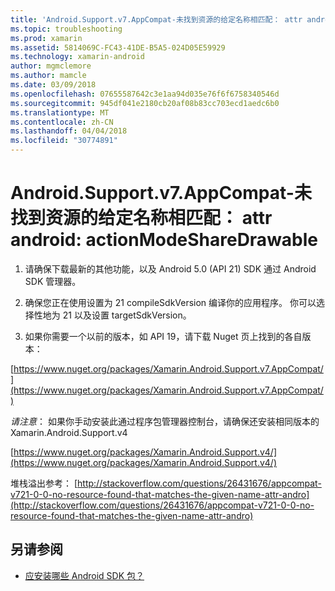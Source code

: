 ```yaml
---
title: 'Android.Support.v7.AppCompat-未找到资源的给定名称相匹配： attr android: actionModeShareDrawable'
ms.topic: troubleshooting
ms.prod: xamarin
ms.assetid: 5814069C-FC43-41DE-B5A5-024D05E59929
ms.technology: xamarin-android
author: mgmclemore
ms.author: mamcle
ms.date: 03/09/2018
ms.openlocfilehash: 07655587642c3e1aa94d035e76f6f6758340546d
ms.sourcegitcommit: 945df041e2180cb20af08b83cc703ecd1aedc6b0
ms.translationtype: MT
ms.contentlocale: zh-CN
ms.lasthandoff: 04/04/2018
ms.locfileid: "30774891"
---
```

# <a name="androidsupportv7appcompat---no-resource-found-that-matches-the-given-name-attr-androidactionmodesharedrawable"></a>Android.Support.v7.AppCompat-未找到资源的给定名称相匹配： attr android: actionModeShareDrawable

1. 请确保下载最新的其他功能，以及 Android 5.0 (API 21) SDK 通过 Android SDK 管理器。

2. 确保您正在使用设置为 21 compileSdkVersion 编译你的应用程序。 你可以选择性地为 21 以及设置 targetSdkVersion。

3. 如果你需要一个以前的版本，如 API 19，请下载 Nuget 页上找到的各自版本：

[https://www.nuget.org/packages/Xamarin.Android.Support.v7.AppCompat/](https://www.nuget.org/packages/Xamarin.Android.Support.v7.AppCompat/)

*请注意*： 如果你手动安装此通过程序包管理器控制台，请确保还安装相同版本的 Xamarin.Android.Support.v4

[https://www.nuget.org/packages/Xamarin.Android.Support.v4/](https://www.nuget.org/packages/Xamarin.Android.Support.v4/)

堆栈溢出参考： [http://stackoverflow.com/questions/26431676/appcompat-v721-0-0-no-resource-found-that-matches-the-given-name-attr-andro](http://stackoverflow.com/questions/26431676/appcompat-v721-0-0-no-resource-found-that-matches-the-given-name-attr-andro)

## <a name="see-also"></a>另请参阅

- [应安装哪些 Android SDK 包？](~/android/troubleshooting/questions/install-android-sdk-packages.md)

